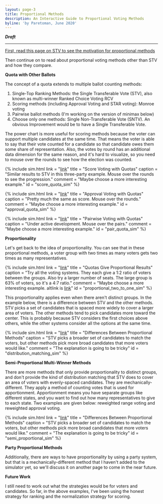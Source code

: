 ```yaml
---
layout: page-3
title: Proportional Methods
description: An Interactive Guide to Proportional Voting Methods
byline: 'by Paretoman, June 2020'
---
```


***Draft***

------

[First, read this page on STV to see the motivation for proportional methods](stv)

Then continue on to read about proportional voting methods other than STV and how they compare.

**Quota with Other Ballots**

The concept of a quota extends to multiple ballot counting methods:

1. Single-Top Ranking Methods: the Single Transferable Vote (STV), also known as multi-winner Ranked Choice Voting RCV
2. Scoring methods (including Approval Voting and STAR voting): Monroe voting
3. Pairwise ballot methods (I'm working on the version of minimax below)
4. Choose only one methods: Single Non-Transferable Vote (SNTV).  An obvious Improvement would be to have a Single Transferable Vote.

The power chart is more useful for scoring methods because the voter can support multiple candidates at the same time.  That means the voter is able to say that their vote counted for a candidate so that candidate owes them some share of representation.  Also, the votes by round has an additional data dimension for the same reason, and it's hard to visualize, so you need to mouse over the rounds to see how the election was counted.

{% include sim.html link = "[link](http://127.0.0.1:4000/ballot/sandbox/?v=2.5&m=H4sIAAAAAAAAA3VSu04DMRD8F9dbeN--_AZ0pxSA0kUKQjQIwbez9hAUCUVXjNezOx6P77P1dth3TcpxpJ2lU0otTEh0-90RmysZnXiRwlIrPh6p8ZxOreY5nkGRs8GCOMZs0Hbo1Kwd2jdvjZqvOmqsyCzo9O8rZtxltrsM96XNDHEWlHDABsD5HIAywFZYx0VBaQs1KZ3alNLRAsEmZKRkuMDBQUYS1UAFFe3LKM8MeBEqa1YVPAxpKe1Mf99sDzRAVXFhJiElJ6sG69cMZsG3hdwWepWehS01-3-cxbJliZfCJWxbm45IHRdwROG4gCMKdwCi8AQ31mmOKKIDeHUG3iUQaPhyrGUkIBFwENuChIPEbCLCVAAiTLxpXn-qBDlucpupJa40IDggOCA4IDhsGR0OwDs8P53Pl_fHj9dT_cQPL5e3U_v6AVYwU-E3AwAA)"
title = "Score Voting with Quotas"
caption = "Similar results to STV in this three-party example.  Mouse over the rounds to see the progression."
comment = "Maybe choose a more interesting example."
id = "score_quota_sim" %}

{% include sim.html link = "[link](http://127.0.0.1:4000/ballot/sandbox/?v=2.5&m=H4sIAAAAAAAAA3VSsWpDMQz8F88aLMmSnGz9h26PDCl0CySUUiil_fbKuqYEQvBwlk8-n8_-ar3tt02DYh5oY-kUkpMhJLr7W5GxZjI7cZHCkjM-HKjx2h2r2ZIIIx-rYRix22rQtu_URtu3H45Gzar23JZkJHS6G8nMh8zuIcO9tJkhzoISDngAcD47IA3wSMzjPCG1hZqkTi5K6miCYBEykjKcYOAgI4FqooKK9jLKKwMuQqX2qoKHIU2ljel_rHZHA1QVF2YSUjLKeNvo1wxWwbeF3BZ6lV7FKLVxf9zwsjUCL4VLjF0tGiI1XMAQhWnlY4jCDIAoLNAy6zRDFN4BXJ2Od3EE6laONY04JBwOfFcQcBDYG4gwFIAIA28a108VIOdNbiu1wJUmBCcEJwQnBOcoo9MAeIeX4-l0fn_-vLzmJ366XN7OH8dT-_4Fp_UcyToDAAA)"
title = "Approval Voting with Quotas"
caption = "Pretty much the same as score. Mouse over the rounds."
comment = "Maybe choose a more interesting example."
id = "approval_quota_sim" %}

{% include sim.html link = "[link](http://127.0.0.1:4000/ballot/sandbox/?v=2.5&m=H4sIAAAAAAAAA3VSMU4EMQz8S2oXsZ3Y3n0GolttcYirOAEFDULwdpwMi046nbaYOONMxpP9KrWs26ZOHjttLJVcctGERJe_HWljJVGJJyksueJ9p8LjtGs2j-NuZD4amhFbjAYta6XSylp-OAqVPmvLY0l6QqWbL5m4yyx3Ga5TmxniLCjhgBsA97MB0gC3xLzOElJbqEjq5KakjiYINiEjKcMJHRxkxFEFKqhonUZ5ZMCTUBhSKCkMaSptTP_faDcIQFUxMJOQUqeWDa0eGYyCrwu5LvSQHkWbau32umZzpOZ4KQzRlrnZEWnHAB1RdAUgit4BiKI7uJi3dURhFcCz0xCDIQbr07GmEYOEwYEtExwOHGddAApAhI439eOncpBxldtIzTFSQDAwUsBMwExAMCAY8PN0ulzePh4_38_5Ez-cXl_Oz-X7F5mNX244AwAA)"
title = "Pairwise Voting with Quotas"
caption = "Under active development. Mouse over the pairs."
comment = "Maybe choose a more interesting example."
id = "pair_quota_sim" %}

**Proportionality**

Let's get back to the idea of proportionality.  You can see that in these proportional methods, a voter group with two times as many voters gets two times as many representatives.

{% include sim.html link = "[link](http://127.0.0.1:4000/ballot/sandbox/?v=2.5&m=H4sIAAAAAAAAA31Tu24cMQz8F9UsRIqktNf5A1wkNtIsrlgnVxg--w6GEyQIkm8PxYnhALGNLYYvkcOR9mepZbeuWomt7mllDks9LFWSusxQdRJuYY1Kkrm-EAuHIdKJfVZJ17BkWj6zNWMWJ21ajcMafy0W3--p8JzcY55niRlx7zPRyq5S0bIrv9kLFUvfozySPaDSf19kxpuZ5c0M1-zNk0ujTjoTk2hhQQZkWAGgEqwSggtrYExmCYw5TEWiZ0QlekZQBIA-oiiJPi0AfaTDG_CWPNBqkuapB2eigVFryINRi05rSPraN486ijGhQYi4C2qkZOSx8qC4rwjOcsXQqYzyiykvZgxfJVurZk99n4B6Lqwdd4oVFUIZxDesZxDKsJ5BKDMAhLKO3MjJBqG8AjgrHSI55HZL5vF4i6OFg4EvCR0MOs52ATQABO5g0OfzKx--np62q8-nx0M8y3QuzufH07ft-Oxf3j7c3m_fw726_lTme-04P_6VfsahwagAaDDAfoD90NxsGABXebMdj6en6x_nQ_wfH7eHu8OX8usP0POY5scDAAA)" 
title = "Quotas Give Proportional Results"
caption = "Try all the voting systems.  They each give a 1:2 ratio of voters between the groups.  Also try a larger number of seats.  The large group is 63% of voters, so it's a 4:7 ratio."
comment = "Maybe choose a more interesting example. altlink is [link](http://127.0.0.1:4000/ballot/sandbox/?v=2.5&m=H4sIAAAAAAAAA31SvW6UMRB8F9dbeNf27vddxwNQQCKa0xUfcEXEkTtFAYEQPDuznpwUKQS5mP3f8di_Si27_b5X0VEPsleF1R1W72J1zVB1MW2wzFQ0sswWlIXBiiHWMxnIWdabr7BmVSZ1pNUU1vJkqfnhIEVzczTRJfuXgKFZ0V3Ul6xoZVel9LIrf9SLlDF9R5_Ji4P6QKbKi4PM8mpmfTWjda7T5NkkpD-FjWGS004gNbCcACLagVirBsQSgGEgooaBDWAMco5hjgIGc5xjQW-hxymtTsaa-uhMNJu9rTFPRg2T9tD6XydbncXc0KgCHkmadBniuO8ieEgEs7zXq0zp6HPHnjvtujSdPmf3_xPpPsn34Fvzqn2dwcEXGLzmoGCD1xwUbAwCBRvB3DI3DwrmlaCz0vl8Ttl9TPb4gMU5wsnA1wlBBsHeoNDRCBQ6yCDyW5Z3386P282n88MR33U6by6Xh_P37XT1397d333dfsC9uf1Q8tPG7P-4nU7nx9uflyO--_vt_svxc_n9Fwg5q72fAwAA)"
id = "proportional_two_to_one_sim" %}

This proportionality applies even when there aren't distinct groups.  In the example below, there is a difference between STV and the other methods.  STV picks a set of candidates that is spaced more widely to cover a larger area of voters.  The other methods tend to pick candidates more toward the center.  This is probably because STV considers the first choices above others, while the other systems consider all the options at the same time.

{% include sim.html link = "[link](http://127.0.0.1:4000/ballot/sandbox/?v=2.5&m=H4sIAAAAAAAAA31Ty25TQQz9l1l7Mfb4MTe7fgAL2qqbKIuAuqgUSFQVRFXBt-PxARUJiiLd49fYx2cmL6233X6vndj6gfbMaamnpUrStxXqTsIjrdlJKhcbsXAaIkHsq0pC05Jl-cr2ilmetGUNTmv-slj8cKDGa3LkPK8SM-KIlRht16lp27UfrI2ale9ZnslI6PTXLzPzzcz2ZoZ79ebFZVCQrsQi2liQAZnkUQAq7IDkwpqYk1kScw5Tk-yZUcmeGRQBoI8oSrLPSEAfCXgT3lYHRi_SvPTgSgyps2MgD0YjO-1T0n_91lFHMSYMCJF3QYOUjDxXnpT3lcFVrhi6lFF-NeXVzOF7qdaqtab-n4B6kdbAnWJFhVAG8Q3rGYQyrGcQygwAoSyQm7WNQSjvAK5Kx7U55HYr5vl4m6OFg4FvBQEGgbMBgWMAIHCAQazn195_OT8dbz6eH-_zWZZzdbk8nr8eT7_9dw-fHz4dv6V7c3uX3-vr-l7dtfV2A73mn9ew4tBjdgDYTLCZYDO1tpwGwLV-OJ5O56fb58t9_ldA6_tPpHa3y9IDAAA)" 
title = "Differences Between Proportional Methods"
caption = "STV picks a broader set of candidates to match the voters, but other methods pick more broad candidates that more voters would like."
comment = "The explanation is going to be tricky"
id = "distribution_matching_sim" %}

**Semi-Proportional Multi-Winner Methods**

There are more methods that only provide proportionality to distinct groups, and don't provide the kind of distribution matching that STV does to cover an area of voters with evenly-spaced candidates.  They are mechanically-different.  They apply a method of counting votes that is used for apportionment.  Apportionment means you have separate groups like different states, and you want to find out how many representatives to give to each state.  Two examples are given below: reweighted range voting and reweighted approval voting.  

{% include sim.html link = "[link](http://127.0.0.1:4000/ballot/sandbox/?v=2.5&m=H4sIAAAAAAAAA31Ty25TQQz9l1l7Mfb4MTe7fgAL2qqbKIuAuqgUSFQVRFXBt-PxARUJiiLd49fYx2cmL6233X6vndj6gfbMaamnpUrStxXqTsIjrdlJKhcbsXAaIkHsq0pC05Jl-cr2ilmetGUNTmv-slj8cKDGa3LkPK8SM-KIlRht16lp27UfrI2ale9ZnslI6PTXLzPzzcz2ZoZ79ebFZVCQrsQi2liQAZnkUQAq7IDkwpqYk1kScw5Tk-yZUcmeGRQBoI8oSrLPSEAfCXgT3lYHRi_SvPTgSgyps2MgD0YjO-1T0n_91lFHMSYMCJF3QYOUjDxXnpT3lcFVrhi6lFF-NeXVzOF7qdaqtab-n4B6kdbAnWJFhVAG8Q3rGYQyrGcQygwAoSyQm7WNQSjvAK5Kx7U55HYr5vl4m6OFg4FvBQEGgbMBgWMAIHCAQazn195_OT8dbz6eH-_zWZZzdbk8nr8eT7_9dw-fHz4dv6V7c3uX3-vr-l7dtfV2A73mn9ew4tBjdgDYTLCZYDO1tpwGwLV-OJ5O56fb58t9_ldA6_tPpHa3y9IDAAA)" 
title = "Differences Between Proportional Methods"
caption = "STV picks a broader set of candidates to match the voters, but other methods pick more broad candidates that more voters would like."
comment = "The explanation is going to be tricky"
id = "semi_proportional_sim" %}

**Party Proportional Methods**

Additionally, there are ways to have proportionality by using a party system, but that is a mechanically-different method that I haven't added to the simulator yet, so we'll discuss it on another page to come in the near future.

**Future Work**

I still need to work out what the strategies would be for voters and candidates.  So far, in the above examples, I've been using the honest strategy for ranking and the normalization strategy for scoring.